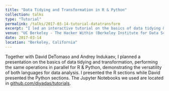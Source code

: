 ```yaml
---
title: "Data Tidying and Transformation in R & Python"
collection: talks
type: "Tutorial"
permalink: /talks/2017-03-14-tutorial-datatransform
excerpt: "I led an interactive tutorial on the basics of data tidying & transformation in R; my colleague David DeTomaso (Python) and I interspersed our presentations so as to aid both R and Python users in learning the other language by making clear analogies."
venue: "UC Berkeley - The Hacker Within (Berkeley Institute for Data Science)"
date: 2017-03-14
location: "Berkeley, California"
---
```


Together with David DeTomaso and Andrey Indukaev, I planned a presentation on the basics of data tidying and transformation, performing the same operations in parallel for R & Python, demonstrating the versatility of both languages for data analysis. I presented the R sections while David presented the Python sections. The Jupyter Notebooks we used are located in [github.com/diyadas/tutorials](https://github.com/diyadas/tutorials).